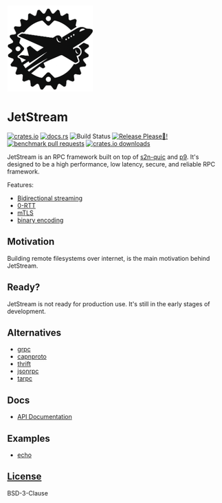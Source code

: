 <img src="https://raw.githubusercontent.com/sevki/jetstream/main/logo/JetStream.png" style="width: 200px">

# JetStream

[![crates.io](https://img.shields.io/crates/v/jetstream.svg)](https://crates.io/crates/jetstream) [![docs.rs](https://docs.rs/jetstream/badge.svg)](https://docs.rs/jetstream) <!--gh actions--> ![Build Status](https://github.com/sevki/jetstream/actions/workflows/rust.yml/badge.svg) [![Release Please🙏!](https://github.com/sevki/jetstream/actions/workflows/release-please.yml/badge.svg)](https://github.com/sevki/jetstream/actions/workflows/release-please.yml) [![benchmark pull requests](https://github.com/sevki/jetstream/actions/workflows/benchmarks.yml/badge.svg)](https://github.com/sevki/jetstream/actions/workflows/benchmarks.yml) [![crates.io downloads](https://img.shields.io/crates/d/jetstream.svg)](https://crates.io/crates/jetstream)

JetStream is an RPC framework built on top of [s2n-quic](https://crates.io/crates/s2n-quic) and [p9](https://crates.io/crates/p9). It's designed to be a high performance, low latency, secure, and reliable RPC framework.

Features:

- [Bidirectional streaming](https://datatracker.ietf.org/meeting/99/materials/slides-99-quic-sessb-quic-unidirectional-and-bidirectional-streams-01)
- [0-RTT](https://blog.cloudflare.com/even-faster-connection-establishment-with-quic-0-rtt-resumption/)
- [mTLS](https://github.com/aws/s2n-quic/tree/main/examples/s2n-mtls)
- [binary encoding](https://docs.rs/jetstream_wireformat/latest/jetstream_wireformat/)

## Motivation

Building remote filesystems over internet, is the main motivation behind JetStream.

## Ready?

JetStream is not ready for production use. It's still in the early stages of development.

## Alternatives

- [grpc](https://grpc.io/)
- [capnproto](https://capnproto.org/)
- [thrift](https://thrift.apache.org/)
- [jsonrpc](https://www.jsonrpc.org/)
- [tarpc](https://crates.io/crates/tarpc)

## Docs

- [API Documentation](https://sevki.github.com/jetstream/)

## Examples

- [echo](examples/echo.rs)

## [License](./LICENSE)

BSD-3-Clause
